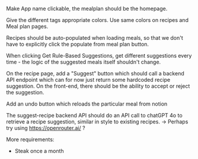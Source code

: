 Make App name clickable, the mealplan should be the homepage.

Give the different tags appropriate colors. Use same colors on recipes and Meal plan pages.

Recipes should be auto-populated when loading meals, so that we don't have to explicitly click the populate from meal plan button.

When clicking Get Rule-Based Suggestions, get different suggestions every time - the logic of the suggested meals itself shouldn't change.

On the recipe page, add a "Suggest" button which should call a backend API endpoint which can for now just return some hardcoded recipe suggestion. On the front-end, there should be the ability to accept or reject the suggestion. 

Add an undo button which reloads the particular meal from notion

The suggest-recipe backend API should do an API call to chatGPT 4o to retrieve a recipe suggestion, similar in style to existing recipes. 
-> Perhaps try using https://openrouter.ai/ ?



More requirements:
- Steak once a month